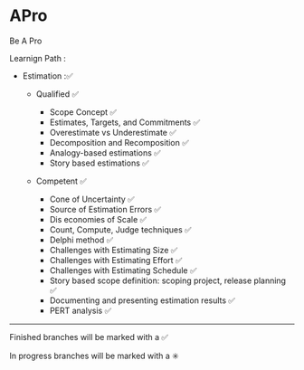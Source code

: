 # APro

Be A Pro

Learnign Path : 

- Estimation ::white_check_mark:

    - Qualified  :white_check_mark:
        - Scope Concept :white_check_mark:
        - Estimates, Targets, and Commitments :white_check_mark:
        - Overestimate vs Underestimate :white_check_mark:
        - Decomposition and Recomposition :white_check_mark:
        - Analogy-based estimations :white_check_mark:
        - Story based estimations         :white_check_mark:
		
    - Competent :white_check_mark:
        - Cone of Uncertainty  :white_check_mark:
        - Source of Estimation Errors  :white_check_mark:
        - Dis economies of Scale  :white_check_mark:
        - Count, Compute, Judge techniques  :white_check_mark:
        - Delphi method :white_check_mark:
        - Challenges with Estimating Size :white_check_mark:
        - Challenges with Estimating Effort :white_check_mark:
        - Challenges with Estimating Schedule :white_check_mark:
        - Story based scope definition: scoping project, release planning  :white_check_mark:
        - Documenting and presenting estimation results :white_check_mark:
		- PERT analysis :white_check_mark:

------------------------------------------------------------------------
Finished branches will be marked with a :white_check_mark:

In progress branches will be marked with a :eight_spoked_asterisk:
